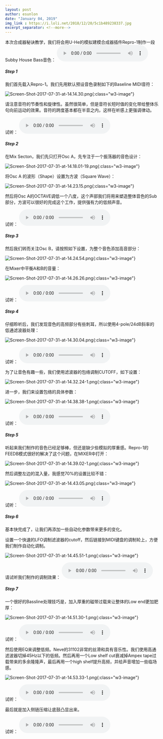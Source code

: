 ```yaml
---
layout: post
author: esunlon
date: "January 04, 2019"
img_link : https://i.loli.net/2018/12/20/5c1b489238337.jpg
excerpt_separator: <!--more-->
---
```


本次合成器秘诀教学，我们将会用U-He的模拟建模合成器插件Repro-1制作一段Subby House Bass音色：
<audio src="https://f.cangg.cn:82/data/20190141626505722.mp3" controls="controls">  </audio>
<!--more-->
##### Step 1

我们首先载入Repro-1。我们先用默认预设音色录制如下的Baseline MIDI音符：

![Screen-Shot-2017-07-31-at-14.14.30.png](https://i.loli.net/2019/01/04/5c2f0a19ad03e.png){:class="w3-image"}

请注意音符的节奏性和旋律性。虽然很简单，但是音符长短时值的变化带给整体乐句向前运动的效果。音符的跨度基本都在半音之内，这样在听感上更强调律动。

试听：
<audio src="https://f.cangg.cn:82/data/20190141604137535.mp3" controls="controls">  </audio>

#####  Step 2

在Mix Secton，我们先只打开Osc A，先专注于一个振荡器的音色设计：

![Screen-Shot-2017-07-31-at-14.18.01-19.png](https://i.loli.net/2019/01/04/5c2f0a19edd9f.png){:class="w3-image"}

将Osc A 的波形（Shape）设置为方波（Square Wave）：

![Screen-Shot-2017-07-31-at-14.23.15.png](https://i.loli.net/2019/01/04/5c2f0a1a39c7c.png){:class="w3-image"}

然后将Osc A的OCTAVE调低一个八度，这个声部我们将用来塑造整体音色的Sub部分，方波可以很好的完成这个工作，提供强有力的低频声音。

试听：
<audio src="https://f.cangg.cn:82/data/20190141605489237.mp3" controls="controls">  </audio>

##### Step 3

然后我们转而关注Osc B，请按照如下设置，为整个音色添加高音部分：

![Screen-Shot-2017-07-31-at-14.24.54.png](https://i.loli.net/2019/01/04/5c2f0a1a3ad39.png){:class="w3-image"}

在Mixer中平衡A和B的音量：

![Screen-Shot-2017-07-31-at-14.26.26.png](https://i.loli.net/2019/01/04/5c2f0a1a3868e.png){:class="w3-image"}

试听：
<audio src="https://f.cangg.cn:82/data/20190141606301371.mp3" controls="controls">  </audio>

##### Step 4

仔细聆听后，我们发现音色的高频部分有些刺耳，所以使用4-pole/24dB斜率的低通滤波器处理：

![Screen-Shot-2017-07-31-at-14.30.04.png](https://i.loli.net/2019/01/04/5c2f0a1a39671.png){:class="w3-image"}

试听：
<audio src="https://f.cangg.cn:82/data/20190141618105249.mp3" controls="controls">  </audio>

为了让音色有趣一些，我们使用滤波器的包络调制CUTOFF，如下设置：

![Screen-Shot-2017-07-31-at-14.32.24-1.png](https://i.loli.net/2019/01/04/5c2f0a1a38a74.png){:class="w3-image"}

进一步，我们来设置包络的具体参数：

![Screen-Shot-2017-07-31-at-14.38.38-1.png](https://i.loli.net/2019/01/04/5c2f0a1a3a24c.png){:class="w3-image"}

试听：
<audio src="https://f.cangg.cn:82/data/20190141618307156.mp3" controls="controls">  </audio>

##### Step 5

听起来我们制作的音色已经足够棒，但还是缺少些模拟的厚重感。Repro-1的FEEDB模式很好的解决了这个问题，在MIXER中打开：

![Screen-Shot-2017-07-31-at-14.39.02-1.png](https://i.loli.net/2019/01/04/5c2f0a1a3973b.png){:class="w3-image"}

然后调整左边的混入量，我感觉70%的设置比较不错：

![Screen-Shot-2017-07-31-at-14.43.05.png](https://i.loli.net/2019/01/04/5c2f0a1a34044.png){:class="w3-image"}

试听：
<audio src="https://f.cangg.cn:82/data/20190141618443379.mp3" controls="controls">  </audio>

##### Step 6

基本快完成了，让我们再添加一些自动化参数带来更多的变化。

设置一个快速的LFO调制滤波器的cutoff，然后链接到MIDI键盘的调制轮上，方便我们制作自动化调制。

![Screen-Shot-2017-07-31-at-14.45.51-1.png](https://i.loli.net/2019/01/04/5c2f0a6df0b09.png){:class="w3-image"}

请试听我们制作的调制效果：
<audio src="https://f.cangg.cn:82/data/20190141620522998.mp3" controls="controls">  </audio>

##### Step 7

一个很好的Bassline处理技巧是，加入厚重的磁带过载来让整体的Low end更加肥厚：

![Screen-Shot-2017-07-31-at-14.51.30-1.png](https://i.loli.net/2019/01/04/5c2f0a6e344f7.png){:class="w3-image"}

试听：
<audio src="https://f.cangg.cn:82/data/20190141621315384.mp3" controls="controls">  </audio>

然后使用EQ来调整低频。Neve的31102非常的丝滑和具有音乐性。我们使用高通滤波器切掉45Hz以下的低频。然后再用一个Low shelf cut衰减掉Ampex tape过载带来的多余隆隆声，最后再用一个high shelf提升高频，并给声音增加一些临场感。

![Screen-Shot-2017-07-31-at-14.53.33-1.png](https://i.loli.net/2019/01/04/5c2f0a6e16fd1.png){:class="w3-image"}

试听：
<audio src="https://f.cangg.cn:82/data/20190141626171076.mp3" controls="controls">  </audio>

最后就是加入侧链压缩让底鼓凸显出来。

试听：
<audio src="https://f.cangg.cn:82/data/20190141626341644.mp3" controls="controls">  </audio>
